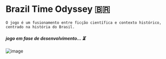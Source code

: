 # Brazil Time Odyssey 🇧🇷
`O jogo é um fusionamento entre ficção científica e contexto histórico, centrado na história do Brasil. ` 
#### ***jogo em fase de desenvolvimento... ⏳***
![image](https://github.com/senhorN/Brazil_Time_Odyssey/assets/90424448/2870409d-a08c-4977-a383-7e20a6eda133)
